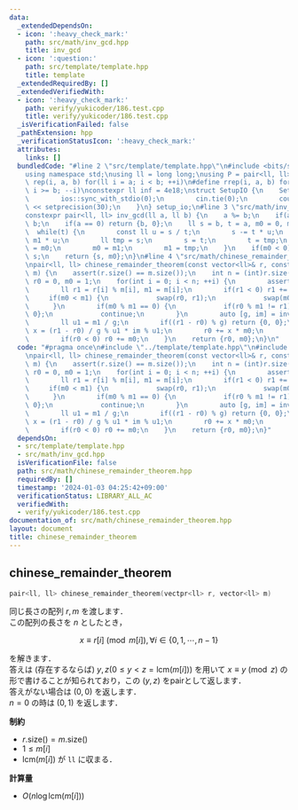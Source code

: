```yaml
---
data:
  _extendedDependsOn:
  - icon: ':heavy_check_mark:'
    path: src/math/inv_gcd.hpp
    title: inv_gcd
  - icon: ':question:'
    path: src/template/template.hpp
    title: template
  _extendedRequiredBy: []
  _extendedVerifiedWith:
  - icon: ':heavy_check_mark:'
    path: verify/yukicoder/186.test.cpp
    title: verify/yukicoder/186.test.cpp
  _isVerificationFailed: false
  _pathExtension: hpp
  _verificationStatusIcon: ':heavy_check_mark:'
  attributes:
    links: []
  bundledCode: "#line 2 \"src/template/template.hpp\"\n#include <bits/stdc++.h>\n\
    using namespace std;\nusing ll = long long;\nusing P = pair<ll, ll>;\n#define\
    \ rep(i, a, b) for(ll i = a; i < b; ++i)\n#define rrep(i, a, b) for(ll i = a;\
    \ i >= b; --i)\nconstexpr ll inf = 4e18;\nstruct SetupIO {\n    SetupIO() {\n\
    \        ios::sync_with_stdio(0);\n        cin.tie(0);\n        cout << fixed\
    \ << setprecision(30);\n    }\n} setup_io;\n#line 3 \"src/math/inv_gcd.hpp\"\n\
    constexpr pair<ll, ll> inv_gcd(ll a, ll b) {\n    a %= b;\n    if(a < 0) a +=\
    \ b;\n    if(a == 0) return {b, 0};\n    ll s = b, t = a, m0 = 0, m1 = 1;\n  \
    \  while(t) {\n        const ll u = s / t;\n        s -= t * u;\n        m0 -=\
    \ m1 * u;\n        ll tmp = s;\n        s = t;\n        t = tmp;\n        tmp\
    \ = m0;\n        m0 = m1;\n        m1 = tmp;\n    }\n    if(m0 < 0) m0 += b /\
    \ s;\n    return {s, m0};\n}\n#line 4 \"src/math/chinese_remainder_theorem.hpp\"\
    \npair<ll, ll> chinese_remainder_theorem(const vector<ll>& r, const vector<ll>&\
    \ m) {\n    assert(r.size() == m.size());\n    int n = (int)r.size();\n    ll\
    \ r0 = 0, m0 = 1;\n    for(int i = 0; i < n; ++i) {\n        assert(m[i] >= 1);\n\
    \        ll r1 = r[i] % m[i], m1 = m[i];\n        if(r1 < 0) r1 += m[i];\n   \
    \     if(m0 < m1) {\n            swap(r0, r1);\n            swap(m0, m1);\n  \
    \      }\n        if(m0 % m1 == 0) {\n            if(r0 % m1 != r1) return {0,\
    \ 0};\n            continue;\n        }\n        auto [g, im] = inv_gcd(m0, m1);\n\
    \        ll u1 = m1 / g;\n        if((r1 - r0) % g) return {0, 0};\n        ll\
    \ x = (r1 - r0) / g % u1 * im % u1;\n        r0 += x * m0;\n        m0 *= u1;\n\
    \        if(r0 < 0) r0 += m0;\n    }\n    return {r0, m0};\n}\n"
  code: "#pragma once\n#include \"../template/template.hpp\"\n#include \"./inv_gcd.hpp\"\
    \npair<ll, ll> chinese_remainder_theorem(const vector<ll>& r, const vector<ll>&\
    \ m) {\n    assert(r.size() == m.size());\n    int n = (int)r.size();\n    ll\
    \ r0 = 0, m0 = 1;\n    for(int i = 0; i < n; ++i) {\n        assert(m[i] >= 1);\n\
    \        ll r1 = r[i] % m[i], m1 = m[i];\n        if(r1 < 0) r1 += m[i];\n   \
    \     if(m0 < m1) {\n            swap(r0, r1);\n            swap(m0, m1);\n  \
    \      }\n        if(m0 % m1 == 0) {\n            if(r0 % m1 != r1) return {0,\
    \ 0};\n            continue;\n        }\n        auto [g, im] = inv_gcd(m0, m1);\n\
    \        ll u1 = m1 / g;\n        if((r1 - r0) % g) return {0, 0};\n        ll\
    \ x = (r1 - r0) / g % u1 * im % u1;\n        r0 += x * m0;\n        m0 *= u1;\n\
    \        if(r0 < 0) r0 += m0;\n    }\n    return {r0, m0};\n}"
  dependsOn:
  - src/template/template.hpp
  - src/math/inv_gcd.hpp
  isVerificationFile: false
  path: src/math/chinese_remainder_theorem.hpp
  requiredBy: []
  timestamp: '2024-01-03 04:25:42+09:00'
  verificationStatus: LIBRARY_ALL_AC
  verifiedWith:
  - verify/yukicoder/186.test.cpp
documentation_of: src/math/chinese_remainder_theorem.hpp
layout: document
title: chinese_remainder_theorem
---
```


## chinese_remainder_theorem

```cpp
pair<ll, ll> chinese_remainder_theorem(vectpr<ll> r, vector<ll> m)
```

同じ長さの配列 $r, m$ を渡します．<br>
この配列の長さを $n$ としたとき，

$$x \equiv r[i] \pmod{m[i]}, \forall i \in \lbrace 0,1,\cdots, n - 1 \rbrace$$

を解きます．<br>
答えは (存在するならば) $y, z (0 \leq y < z = \mathrm{lcm}(m[i]))$ を用いて $x \equiv y \pmod z$ の形で書けることが知られており，この $(y, z)$ をpairとして返します．<br>
答えがない場合は $(0, 0)$ を返します．<br>
$n = 0$ の時は $(0, 1)$ を返します．

**制約**

- $r.\mathrm{size}() = m.\mathrm{size}()$
- $1 \le m[i]$
- $\mathrm{lcm} (m[i])$ が `ll` に収まる．

**計算量**

- $O(n \log \mathrm{lcm} (m[i]))$